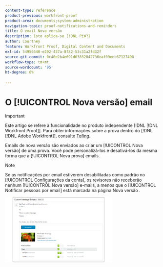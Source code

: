 ```yaml
---
content-type: reference
product-previous: workfront-proof
product-area: documents;system-administration
navigation-topic: proof-notifications-and-reminders
title: O email Nova versão
description: Isto aplica-se [!DNL PiW?]
author: Courtney
feature: Workfront Proof, Digital Content and Documents
exl-id: 54956640-e292-437a-8f82-53c31a2fd32f
source-git-commit: 0c40e2b4e691d63832842736eaf09eeb67127498
workflow-type: tm+mt
source-wordcount: '95'
ht-degree: 0%

---
```


# O [!UICONTROL Nova versão] email

>[!IMPORTANT]
>
>Este artigo se refere à funcionalidade no produto independente [!DNL [!DNL Workfront Proof]]. Para obter informações sobre a prova dentro do [!DNL [!DNL Adobe Workfront]], consulte [Tofing](../../../review-and-approve-work/proofing/proofing.md).

<!--
<p style="color: #ff1493;" data-mc-conditions="QuicksilverOrClassic.Draft mode">Does this apply to PiW?</p>
-->

Emails de nova versão são enviados ao criar um [!UICONTROL Nova versão] de uma prova. Você pode personalizá-los e desativá-los da mesma forma que a [!UICONTROL Nova prova] emails.

>[!NOTE]
>
>Se as notificações por email estiverem desabilitadas como padrão no [!UICONTROL Configurações da conta], os revisores não receberão nenhum [!UICONTROL Nova versão] e-mails, a menos que o [!UICONTROL Notificar pessoas por email] está marcada na página Nova versão .

![New_Version_Email.png](assets/new-version-email-350x212.png)
